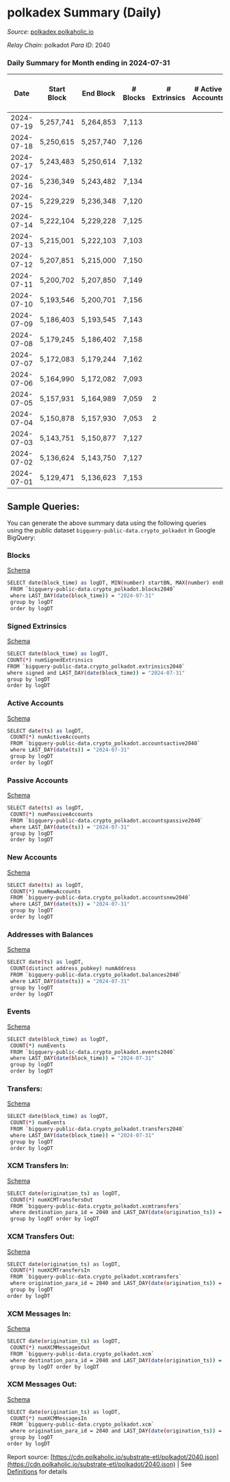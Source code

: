 # polkadex Summary (Daily)

_Source_: [polkadex.polkaholic.io](https://polkadex.polkaholic.io)

*Relay Chain*: polkadot
*Para ID*: 2040



### Daily Summary for Month ending in 2024-07-31


| Date    | Start Block | End Block | # Blocks | # Extrinsics | # Active Accounts | # Passive Accounts | # New Accounts | # Addresses | # Events  | # Transfers ($USD) | # XCM Transfers In ($USD) | # XCM Transfers Out ($USD) | # XCM In | # XCM Out | Issues |
|---------|-------------|-----------|----------|--------------|-------------------|--------------------|----------------|-------------|-----------|--------------------|---------------------------|----------------------------|----------|-----------|--------|
| 2024-07-19 | 5,257,741 | 5,264,853 | 7,113 |  |  |  |  | 4 | 21,373 |   |   |   |  |  |  |
| 2024-07-18 | 5,250,615 | 5,257,740 | 7,126 |  |  |  |  | 4 | 21,450 |   |   |   |  |  |  |
| 2024-07-17 | 5,243,483 | 5,250,614 | 7,132 |  |  |  |  | 4 | 21,432 |   |   |   |  |  |  |
| 2024-07-16 | 5,236,349 | 5,243,482 | 7,134 |  |  |  |  | 4 | 21,421 |   |   |   |  |  |  |
| 2024-07-15 | 5,229,229 | 5,236,348 | 7,120 |  |  |  |  | 4 | 21,433 |   |   |   |  |  |  |
| 2024-07-14 | 5,222,104 | 5,229,228 | 7,125 |  |  |  |  | 4 | 21,419 |   |   |   |  |  |  |
| 2024-07-13 | 5,215,001 | 5,222,103 | 7,103 |  |  |  |  | 4 | 21,363 |   |   |   |  |  |  |
| 2024-07-12 | 5,207,851 | 5,215,000 | 7,150 |  |  |  |  | 4 | 21,511 |   |   |   |  |  |  |
| 2024-07-11 | 5,200,702 | 5,207,850 | 7,149 |  |  |  |  | 4 | 21,516 |   |   |   |  |  |  |
| 2024-07-10 | 5,193,546 | 5,200,701 | 7,156 |  |  |  |  | 4 | 21,499 |   |   |   |  |  |  |
| 2024-07-09 | 5,186,403 | 5,193,545 | 7,143 |  |  |  |  |  |  |   |   |   |  |  |  |
| 2024-07-08 | 5,179,245 | 5,186,402 | 7,158 |  |  |  |  |  | 21,546 |   |   |   |  |  |  |
| 2024-07-07 | 5,172,083 | 5,179,244 | 7,162 |  |  |  |  |  | 21,527 |   |   |   |  |  |  |
| 2024-07-06 | 5,164,990 | 5,172,082 | 7,093 |  |  |  |  |  | 21,295 |   |   |   |  |  |  |
| 2024-07-05 | 5,157,931 | 5,164,989 | 7,059 | 2 |  |  |  |  | 21,218 |   |   |   |  |  |  |
| 2024-07-04 | 5,150,878 | 5,157,930 | 7,053 | 2 |  |  |  |  | 21,189 |   |   |   |  |  |  |
| 2024-07-03 | 5,143,751 | 5,150,877 | 7,127 |  |  |  |  |  | 21,424 |   |   |   |  |  |  |
| 2024-07-02 | 5,136,624 | 5,143,750 | 7,127 |  |  |  |  |  | 21,419 |   |   |   |  |  |  |
| 2024-07-01 | 5,129,471 | 5,136,623 | 7,153 |  |  |  |  |  | 21,523 |   |   |   |  |  |  |

## Sample Queries:
You can generate the above summary data using the following queries using the public dataset `bigquery-public-data.crypto_polkadot` in Google BigQuery:


### Blocks 

[Schema](https://github.com/colorfulnotion/substrate-etl/blob/main/schema/blocks.json)

```bash
SELECT date(block_time) as logDT, MIN(number) startBN, MAX(number) endBN, COUNT(*) numBlocks 
 FROM `bigquery-public-data.crypto_polkadot.blocks2040`  
 where LAST_DAY(date(block_time)) = "2024-07-31" 
 group by logDT 
 order by logDT
```

### Signed Extrinsics 

[Schema](https://github.com/colorfulnotion/substrate-etl/blob/main/schema/extrinsics.json)

```bash
SELECT date(block_time) as logDT, 
COUNT(*) numSignedExtrinsics 
FROM `bigquery-public-data.crypto_polkadot.extrinsics2040`  
where signed and LAST_DAY(date(block_time)) = "2024-07-31" 
group by logDT 
order by logDT
```

### Active Accounts 

[Schema](https://github.com/colorfulnotion/substrate-etl/blob/main/schema/accountsactive.json)

```bash
SELECT date(ts) as logDT, 
 COUNT(*) numActiveAccounts 
 FROM `bigquery-public-data.crypto_polkadot.accountsactive2040` 
 where LAST_DAY(date(ts)) = "2024-07-31" 
 group by logDT 
 order by logDT
```

### Passive Accounts 

[Schema](https://github.com/colorfulnotion/substrate-etl/blob/main/schema/accountspassive.json)

```bash
SELECT date(ts) as logDT, 
 COUNT(*) numPassiveAccounts 
 FROM `bigquery-public-data.crypto_polkadot.accountspassive2040` 
 where LAST_DAY(date(ts)) = "2024-07-31" 
 group by logDT 
 order by logDT
```

### New Accounts 

[Schema](https://github.com/colorfulnotion/substrate-etl/blob/main/schema/accountsnew.json)

```bash
SELECT date(ts) as logDT, 
 COUNT(*) numNewAccounts 
 FROM `bigquery-public-data.crypto_polkadot.accountsnew2040` 
 where LAST_DAY(date(ts)) = "2024-07-31" 
 group by logDT
 order by logDT
```

### Addresses with Balances 

[Schema](https://github.com/colorfulnotion/substrate-etl/blob/main/schema/balances.json)

```bash
SELECT date(ts) as logDT,
 COUNT(distinct address_pubkey) numAddress 
 FROM `bigquery-public-data.crypto_polkadot.balances2040` 
 where LAST_DAY(date(ts)) = "2024-07-31" 
 group by logDT 
 order by logDT
```

### Events 

[Schema](https://github.com/colorfulnotion/substrate-etl/blob/main/schema/events.json)

```bash
SELECT date(block_time) as logDT, 
 COUNT(*) numEvents 
 FROM `bigquery-public-data.crypto_polkadot.events2040` 
 where LAST_DAY(date(block_time)) = "2024-07-31" 
 group by logDT 
 order by logDT
```

### Transfers:

[Schema](https://github.com/colorfulnotion/substrate-etl/blob/main/schema/transfers.json)

```bash
SELECT date(block_time) as logDT, 
 COUNT(*) numEvents 
 FROM `bigquery-public-data.crypto_polkadot.transfers2040` 
 where LAST_DAY(date(block_time)) = "2024-07-31" 
 group by logDT 
 order by logDT
```

### XCM Transfers In: 

[Schema](https://github.com/colorfulnotion/substrate-etl/blob/main/schema/xcmtransfers.json)

```bash
SELECT date(origination_ts) as logDT, 
 COUNT(*) numXCMTransfersOut 
 FROM `bigquery-public-data.crypto_polkadot.xcmtransfers` 
 where destination_para_id = 2040 and LAST_DAY(date(origination_ts)) = "2024-07-31" 
 group by logDT order by logDT
```

### XCM Transfers Out: 

[Schema](https://github.com/colorfulnotion/substrate-etl/blob/main/schema/xcmtransfers.json)

```bash
SELECT date(origination_ts) as logDT, 
 COUNT(*) numXCMTransfersIn 
 FROM `bigquery-public-data.crypto_polkadot.xcmtransfers` 
 where origination_para_id = 2040 and LAST_DAY(date(origination_ts)) = "2024-07-31" 
 group by logDT 
order by logDT
```

### XCM Messages In: 

[Schema](https://github.com/colorfulnotion/substrate-etl/blob/main/schema/xcm.json)

```bash
SELECT date(origination_ts) as logDT, 
 COUNT(*) numXCMMessagesOut 
 FROM `bigquery-public-data.crypto_polkadot.xcm` 
 where destination_para_id = 2040 and LAST_DAY(date(origination_ts)) = "2024-07-31" 
 group by logDT order by logDT
```

### XCM Messages Out: 

[Schema](https://github.com/colorfulnotion/substrate-etl/blob/main/schema/xcm.json)

```bash
SELECT date(origination_ts) as logDT, 
 COUNT(*) numXCMMessagesIn 
 FROM `bigquery-public-data.crypto_polkadot.xcm` 
 where origination_para_id = 2040 and LAST_DAY(date(origination_ts)) = "2024-07-31" 
 group by logDT 
order by logDT
```


Report source: [https://cdn.polkaholic.io/substrate-etl/polkadot/2040.json](https://cdn.polkaholic.io/substrate-etl/polkadot/2040.json) | See [Definitions](/DEFINITIONS.md) for details
